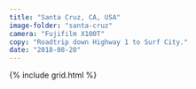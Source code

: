 ```yaml
---
title: "Santa Cruz, CA, USA"
image-folder: "santa-cruz"
camera: "Fujifilm X100T"
copy: "Roadtrip down Highway 1 to Surf City."
date: "2018-08-20"
---
```


{% include grid.html %}
